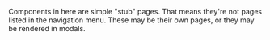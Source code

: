 Components in here are simple "stub" pages. That means they're not pages listed
in the navigation menu. These may be their own pages, or they may be rendered
in modals.
